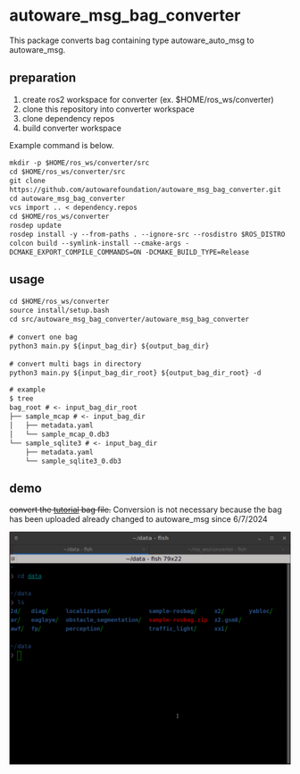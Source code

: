 # autoware_msg_bag_converter

This package converts bag containing type autoware_auto_msg to autoware_msg.

## preparation

1. create ros2 workspace for converter (ex. $HOME/ros_ws/converter)
2. clone this repository into converter workspace
3. clone dependency repos
4. build converter workspace

Example command is below.

```shell
mkdir -p $HOME/ros_ws/converter/src
cd $HOME/ros_ws/converter/src
git clone https://github.com/autowarefoundation/autoware_msg_bag_converter.git
cd autoware_msg_bag_converter
vcs import .. < dependency.repos
cd $HOME/ros_ws/converter
rosdep update
rosdep install -y --from-paths . --ignore-src --rosdistro $ROS_DISTRO
colcon build --symlink-install --cmake-args -DCMAKE_EXPORT_COMPILE_COMMANDS=ON -DCMAKE_BUILD_TYPE=Release
```

## usage

```shell
cd $HOME/ros_ws/converter
source install/setup.bash
cd src/autoware_msg_bag_converter/autoware_msg_bag_converter

# convert one bag
python3 main.py ${input_bag_dir} ${output_bag_dir}

# convert multi bags in directory
python3 main.py ${input_bag_dir_root} ${output_bag_dir_root} -d
```

```shell
# example
$ tree
bag_root # <- input_bag_dir_root
├── sample_mcap # <- input_bag_dir
│   ├── metadata.yaml
│   └── sample_mcap_0.db3
└── sample_sqlite3 # <- input_bag_dir
    ├── metadata.yaml
    └── sample_sqlite3_0.db3
```

## demo

~~convert the [tutorial](https://autowarefoundation.github.io/autoware-documentation/main/tutorials/ad-hoc-simulation/rosbag-replay-simulation/) bag file.~~
Conversion is not necessary because the bag has been uploaded already changed to autoware_msg since 6/7/2024

![demo](./demo.gif)
